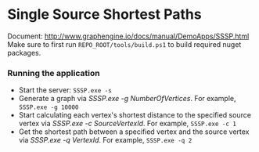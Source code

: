 # Single Source Shortest Paths 

Document: http://www.graphengine.io/docs/manual/DemoApps/SSSP.html
Make sure to first run `REPO_ROOT/tools/build.ps1` to build required nuget packages.

### Running the application

* Start the server: `SSSP.exe -s`
* Generate a graph via _SSSP.exe -g NumberOfVertices_. For example, `SSSP.exe -g 10000`
* Start calculating each vertex's shortest distance to the specified source vertex via _SSSP.exe -c SourceVertexId_. For example, `SSSP.exe -c 1`
* Get the shortest path between a specified vertex and the source vertex via _SSSP.exe -q VertexId_. For example, `SSSP.exe -q 2`

